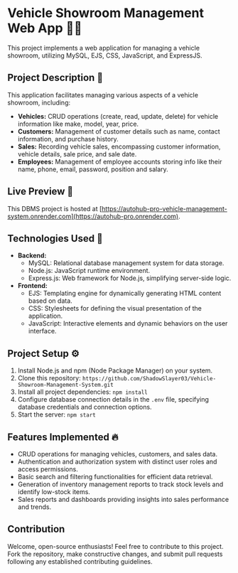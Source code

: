 # Vehicle Showroom Management Web App 🚗📝

This project implements a web application for managing a vehicle showroom, utilizing MySQL, EJS, CSS, JavaScript, and ExpressJS.

## Project Description 📝

This application facilitates managing various aspects of a vehicle showroom, including:

* **Vehicles:** CRUD operations (create, read, update, delete) for vehicle information like make, model, year, price.
* **Customers:** Management of customer details such as name, contact information, and purchase history.
* **Sales:** Recording vehicle sales, encompassing customer information, vehicle details, sale price, and sale date.
* **Employees:** Management of employee accounts storing info like their name, phone, email, password, position and salary.

## Live Preview 🌟
This DBMS project is hosted at [https://autohub-pro-vehicle-management-system.onrender.com](https://autohub-pro.onrender.com).

## Technologies Used 🚀

* **Backend:**
    * MySQL: Relational database management system for data storage.
    * Node.js: JavaScript runtime environment.
    * Express.js: Web framework for Node.js, simplifying server-side logic.
* **Frontend:**
    * EJS: Templating engine for dynamically generating HTML content based on data.
    * CSS: Stylesheets for defining the visual presentation of the application.
    * JavaScript: Interactive elements and dynamic behaviors on the user interface.

## Project Setup ⚙️

1. Install Node.js and npm (Node Package Manager) on your system.
2. Clone this repository: `https://github.com/ShadowSlayer03/Vehicle-Showroom-Management-System.git`
3. Install all project dependencies: `npm install`
4. Configure database connection details in the `.env` file, specifying database credentials and connection options.
5. Start the server: `npm start`

## Features Implemented 🔥

* CRUD operations for managing vehicles, customers, and sales data.
* Authentication and authorization system with distinct user roles and access permissions.
* Basic search and filtering functionalities for efficient data retrieval.
* Generation of inventory management reports to track stock levels and identify low-stock items.
* Sales reports and dashboards providing insights into sales performance and trends.

## Contribution

Welcome, open-source enthusiasts! Feel free to contribute to this project. Fork the repository, make constructive changes, and submit pull requests following any established contributing guidelines.


